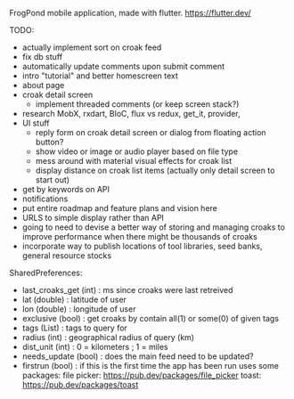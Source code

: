 FrogPond mobile application, made with flutter. https://flutter.dev/

TODO:
* actually implement sort on croak feed
* fix db stuff
* automatically update comments upon submit comment
* intro "tutorial" and better homescreen text
* about page
* croak detail screen
	- implement threaded comments (or keep screen stack?)
* research MobX, rxdart, BloC, flux vs redux, get_it, provider, 
* UI stuff
  - reply form on croak detail screen or dialog from floating action button?
  - show video or image or audio player based on file type
  - mess around with material visual effects for croak list
  - display distance on croak list items (actually only detail screen to start out)
* get by keywords on API
* notifications
* put entire roadmap and feature plans and vision here
* URLS to simple display rather than API
* going to need to devise a better way of storing and managing croaks to improve performance when there might be thousands of croaks 
* incorporate way to publish locations of tool libraries, seed banks, general resource stocks

SharedPreferences:
  * last_croaks_get (int) : ms since croaks were last retreived
  * lat (double) : latitude of user
  * lon (double) : longitude of user
  * exclusive (bool) : get croaks by contain all(1) or some(0) of given tags
  * tags (List<String>) : tags to query for
  * radius (int) : geographical radius of query (km)
  * dist_unit (int) : 0 = kilometers ; 1 = miles
  * needs_update (bool) : does the main feed need to be updated?
  * firstrun (bool) : if this is the first time the app has been run
uses some packages:
  file picker: https://pub.dev/packages/file_picker
  toast: https://pub.dev/packages/toast

